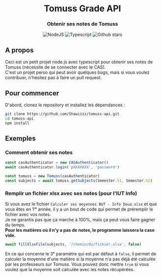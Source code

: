<div align="center">
  <h1 align="center">Tomuss Grade API</h1>

### Obtenir ses notes de Tomuss
![NodeJS](https://img.shields.io/badge/node.js-43853D?style=for-the-badge&logo=node.js&logoColor=white)
![Typescript](https://img.shields.io/badge/typescript-007ACC?style=for-the-badge&logo=typescript&logoColor=white)
![Github stars](https://img.shields.io/github/stars/MohistMC/Website?style=for-the-badge)
</div>

## A propos

Ceci est un petit projet node.js avec typescript pour obtenir ses notes de Tomuss (nécessite de se connecter avec le CAS).    
C'est un projet perso qui peut avoir quelques bugs, mais si vous voulez contribuer, n'hésitez pas à faire un pull request.

## Pour commencer

D'abord, clonez le repository et installez les dépendances :

```bash
git clone https://github.com/Shawiizz/tomuss-api.git
cd tomuss-api
npm install
```

## Exemples

### Comment obtenir ses notes
```typescript
const casAuthenticator = new CASAuthenticator()
await casAuthenticator.login('pXXXXXXX', 'password')

const tomuss = new Tomuss(casAuthenticator)
const subjects = await tomuss.getSubjects(Semester.S1, Semester.S2)
```

### Remplir un fichier xlsx avec ses notes (pour l'IUT Info)

Si vous avez le fichier `Calculer ses moyennes BUT - Info Doua.xlsx` et que vous êtes en 1ʳᵉ année, il y a un bout de code qui permet de préremplir le fichier avec vos notes.     
Je ne garantis pas que ça marche à 100%, mais ça peut vous faire gagner du temps.   
<strong>Pour les matières où il n'y a pas de notes, le programme laissera la case vide.</strong>

```typescript
await fillXlsxFile(subjects, '/chemin/du/fichier.xlsx', false)
```

En ce qui concerne le 3ᵉ paramètre qui est par défaut à `false`, il permet de calculer la moyenne d'une matière si la moyenne n'a pas déjà été calculée par les professeurs sur Tomuss. Vous pouvez donc mettre `true` si vous voulez que la moyenne soit calculée avec les notes récupérées.